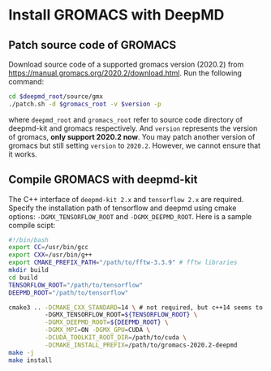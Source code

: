 # Install GROMACS with DeepMD
## Patch source code of GROMACS 
Download source code of a supported gromacs version (2020.2) from https://manual.gromacs.org/2020.2/download.html. Run the following command:
```bash
cd $deepmd_root/source/gmx
./patch.sh -d $gromacs_root -v $version -p
```
where `deepmd_root` and `gromacs_root` refer to source code directory of deepmd-kit and gromacs respectively. And `version` represents the version of gromacs, **only support 2020.2 now**. You may patch another version of gromacs but still setting `version` to `2020.2`. However, we cannot ensure that it works.

<!-- ## Install C++ api of deepmd-kit and tensorflow
The C++ interface of `deepmd-kit 2.x` and `tensorflow 2.x` are required. -->
<!-- + Tips: C++ api of deepmd and tensorflow could be easily installed from the deepmd-kit offline packages. But before using tensorflow, you need to manually change the protobuf package to [version 3.9.2](https://github.com/protocolbuffers/protobuf/releases/tag/v3.9.2) in `$deepmd_env_dir/include/google/protobuf` (the offline package will install a version of 3.14, which will cause incompability). Here `deepmd_env_dir` refers to the directory of conda environment created by the deepmd-kit offline packages.  -->

## Compile GROMACS with deepmd-kit
The C++ interface of `deepmd-kit 2.x` and `tensorflow 2.x` are required. Specify the installation path of tensorflow and deepmd using cmake options: `-DGMX_TENSORFLOW_ROOT` and `-DGMX_DEEPMD_ROOT`. Here is a sample compile scipt:
```bash
#!/bin/bash
export CC=/usr/bin/gcc
export CXX=/usr/bin/g++
export CMAKE_PREFIX_PATH="/path/to/fftw-3.3.9" # fftw libraries
mkdir build
cd build
TENSORFLOW_ROOT="/path/to/tensorflow"
DEEPMD_ROOT="/path/to/tensorflow"

cmake3 .. -DCMAKE_CXX_STANDARD=14 \ # not required, but c++14 seems to be more compatible with higher version of tensorflow
          -DGMX_TENSORFLOW_ROOT=${TENSORFLOW_ROOT} \
          -DGMX_DEEPMD_ROOT=${DEEPMD_ROOT} \
          -DGMX_MPI=ON -DGMX_GPU=CUDA \
          -DCUDA_TOOLKIT_ROOT_DIR=/path/to/cuda \
          -DCMAKE_INSTALL_PREFIX=/path/to/gromacs-2020.2-deepmd
make -j
make install
```
